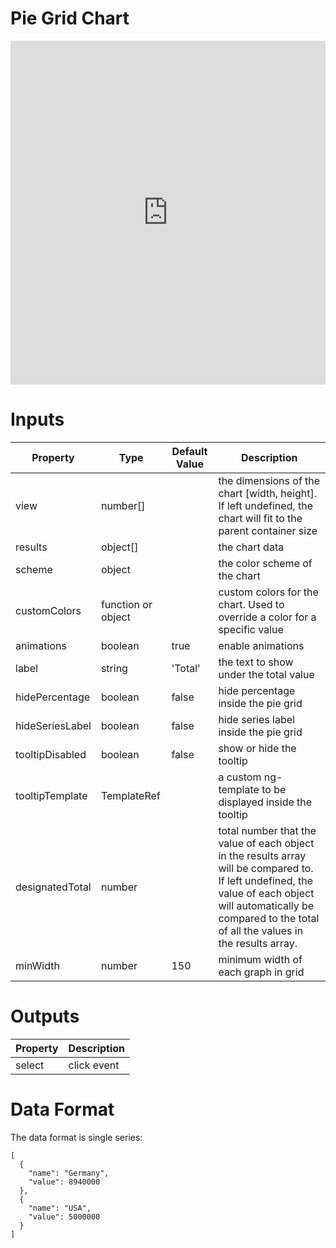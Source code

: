 # Pie Grid Chart

<iframe width="100%" height="550" frameborder="0" src="https://embed.plnkr.co/1wyoTPr38ajgzUmOhMHi?show=preview">
</iframe>

# Inputs

| Property        | Type               | Default Value | Description                                                                                                                                                                                                          |
|-----------------|--------------------|---------------|----------------------------------------------------------------------------------------------------------------------------------------------------------------------------------------------------------------------|
| view            | number[]           |               | the dimensions of the chart [width, height]. If left undefined, the chart will fit to the parent container size                                                                                                      |
| results         | object[]           |               | the chart data                                                                                                                                                                                                       |
| scheme          | object             |               | the color scheme of the chart                                                                                                                                                                                        |
| customColors    | function or object |               | custom colors for the chart. Used to override a color for a specific value                                                                                                                                           |
| animations      | boolean            | true          | enable animations                                                                                                                                                                                                    |
| label           | string             | 'Total'       | the text to show under the total value   
| hidePercentage  | boolean            | false         | hide percentage inside the pie grid
| hideSeriesLabel | boolean            | false         | hide series label inside the pie grid                                                                       |
| tooltipDisabled | boolean            | false         | show or hide the tooltip                                                                                                                                                                                             |
| tooltipTemplate | TemplateRef        |               | a custom ng-template to be displayed inside the tooltip                                                                                                                                                              |
| designatedTotal | number             |               | total number that the value of each object in the results array will be compared to. If left undefined, the value of each object will automatically be compared to the total of all the values in the results array. |
| minWidth        | number             | 150           | minimum width of each graph in grid                                                                                                                                                                                   |

# Outputs

| Property | Description |
|----------|-------------|
| select   | click event |

# Data Format

The data format is single series:

```
[
  {
    "name": "Germany",
    "value": 8940000
  },
  {
    "name": "USA",
    "value": 5000000
  }
]
```
